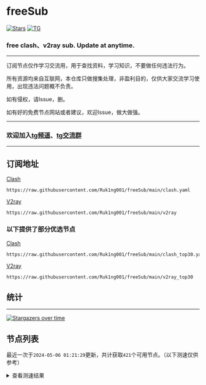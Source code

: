 # freeSub
[![Stars](https://img.shields.io/github/stars/Ruk1ng001/freeSub)](https://github.com/Ruk1ng001/freeSub/stargazers)
[![TG](https://img.shields.io/badge/Telegram-gray?logo=Telegram)](https://t.me/Ruk1ng001)
### free clash、v2ray sub. Update at anytime.

---

订阅节点仅作学习交流用，用于查找资料，学习知识，不要做任何违法行为。

所有资源均来自互联网，本仓库只做搜集处理，非盈利目的，仅供大家交流学习使用，出现违法问题概不负责。

如有侵权，请Issue，删。

如有好的免费节点网站或者建议，欢迎Issue，做大做强。

---

### 欢迎加入[tg频道](https://t.me/Ruk1ng001)、[tg交流群](https://t.me/+-e-b04EE5Cw2NmU1)

---

## 订阅地址
[Clash](https://raw.githubusercontent.com/Ruk1ng001/freeSub/main/clash.yaml)
```
https://raw.githubusercontent.com/Ruk1ng001/freeSub/main/clash.yaml
```
[V2ray](https://raw.githubusercontent.com/Ruk1ng001/freeSub/main/v2ray)
```
https://raw.githubusercontent.com/Ruk1ng001/freeSub/main/v2ray
```
### 以下提供了部分优选节点

[Clash](https://raw.githubusercontent.com/Ruk1ng001/freeSub/main/clash_top30.yaml)
```
https://raw.githubusercontent.com/Ruk1ng001/freeSub/main/clash_top30.yaml
```
[V2ray](https://raw.githubusercontent.com/Ruk1ng001/freeSub/main/v2ray_top30)
```
https://raw.githubusercontent.com/Ruk1ng001/freeSub/main/v2ray_top30
```

## 统计

---

[![Stargazers over time](https://starchart.cc/Ruk1ng001/freeSub.svg)](https://starchart.cc/Ruk1ng001/freeSub)

## 节点列表

最近一次于`2024-05-06 01:21:29`更新，共计获取`421`个可用节点。（以下测速仅供参考）

<details> <summary>查看测速结果</summary>

| 序号 | 节点 | 带宽 | 延迟 |
|:--:|:--:|:--:|:--:|
 | 1 | github.com/Ruk1ng001_4007183272 | 1.97MB/s | 285.00ms |
 | 2 | github.com/Ruk1ng001_3681732616 | 1.90MB/s | 297.00ms |
 | 3 | github.com/Ruk1ng001_43204595 | 1.75MB/s | 295.00ms |
 | 4 | github.com/Ruk1ng001_823365205 | 1.63MB/s | 292.00ms |
 | 5 | github.com/Ruk1ng001_3865221199 | 1.62MB/s | 360.00ms |
 | 6 | github.com/Ruk1ng001_4161101698 | 1.57MB/s | 357.00ms |
 | 7 | github.com/Ruk1ng001_2003016685 | 1.56MB/s | 475.00ms |
 | 8 | github.com/Ruk1ng001_2183635096 | 1.54MB/s | 454.00ms |
 | 9 | github.com/Ruk1ng001_3286246519 | 1.53MB/s | 383.00ms |
 | 10 | github.com/Ruk1ng001_4210044408 | 1.49MB/s | 473.00ms |
 | 11 | github.com/Ruk1ng001_413649401 | 1.46MB/s | 346.00ms |
 | 12 | github.com/Ruk1ng001_2219471856 | 1.45MB/s | 491.00ms |
 | 13 | github.com/Ruk1ng001_3425380114 | 1.44MB/s | 529.00ms |
 | 14 | github.com/Ruk1ng001_1450832044 | 1.43MB/s | 371.00ms |
 | 15 | github.com/Ruk1ng001_4282975918 | 1.40MB/s | 528.00ms |
 | 16 | github.com/Ruk1ng001_1389885248 | 1.37MB/s | 461.00ms |
 | 17 | github.com/Ruk1ng001_695602582 | 1.37MB/s | 455.00ms |
 | 18 | github.com/Ruk1ng001_455562094 | 1.36MB/s | 457.00ms |
 | 19 | github.com/Ruk1ng001_100679742 | 1.35MB/s | 559.00ms |
 | 20 | github.com/Ruk1ng001_936750464 | 1.34MB/s | 534.00ms |
 | 21 | github.com/Ruk1ng001_1755966141 | 1.31MB/s | 519.00ms |
 | 22 | github.com/Ruk1ng001_2145572258 | 1.28MB/s | 482.00ms |
 | 23 | github.com/Ruk1ng001_3857385134 | 1.28MB/s | 570.00ms |
 | 24 | github.com/Ruk1ng001_1951102222 | 1.27MB/s | 562.00ms |
 | 25 | github.com/Ruk1ng001_2365026343 | 1.27MB/s | 622.00ms |
 | 26 | github.com/Ruk1ng001_1677640610 | 1.26MB/s | 543.00ms |
 | 27 | github.com/Ruk1ng001_572531994 | 1.24MB/s | 542.00ms |
 | 28 | github.com/Ruk1ng001_3646818385 | 1.23MB/s | 416.00ms |
 | 29 | github.com/Ruk1ng001_3680857584 | 1.21MB/s | 659.00ms |
 | 30 | github.com/Ruk1ng001_675719178 | 1.21MB/s | 625.00ms |
 | 31 | github.com/Ruk1ng001_1318896320 | 1.20MB/s | 634.00ms |
 | 32 | github.com/Ruk1ng001_4224814787 | 1.18MB/s | 475.00ms |
 | 33 | github.com/Ruk1ng001_1724728 | 1.18MB/s | 582.00ms |
 | 34 | github.com/Ruk1ng001_1621760576 | 1.17MB/s | 474.00ms |
 | 35 | github.com/Ruk1ng001_2450085564 | 1.15MB/s | 595.00ms |
 | 36 | github.com/Ruk1ng001_469514699 | 1.14MB/s | 659.00ms |
 | 37 | github.com/Ruk1ng001_2352653932 | 1.14MB/s | 480.00ms |
 | 38 | github.com/Ruk1ng001_703119235 | 1.12MB/s | 494.00ms |
 | 39 | github.com/Ruk1ng001_2006667055 | 1.11MB/s | 556.00ms |
 | 40 | github.com/Ruk1ng001_3702360234 | 1.11MB/s | 627.00ms |
 | 41 | github.com/Ruk1ng001_3320687584 | 1.10MB/s | 619.00ms |
 | 42 | github.com/Ruk1ng001_4267661144 | 1.10MB/s | 386.00ms |
 | 43 | github.com/Ruk1ng001_3677106289 | 1.09MB/s | 509.00ms |
 | 44 | github.com/Ruk1ng001_3645214872 | 1.09MB/s | 691.00ms |
 | 45 | github.com/Ruk1ng001_504090723 | 1.08MB/s | 575.00ms |
 | 46 | github.com/Ruk1ng001_3603293809 | 1.07MB/s | 695.00ms |
 | 47 | github.com/Ruk1ng001_1353450969 | 1.05MB/s | 531.00ms |
 | 48 | github.com/Ruk1ng001_4099391592 | 1.05MB/s | 582.00ms |
 | 49 | github.com/Ruk1ng001_1737354077 | 1.05MB/s | 669.00ms |
 | 50 | github.com/Ruk1ng001_2916519149 | 1.03MB/s | 660.00ms |
 | 51 | github.com/Ruk1ng001_932202466 | 1.03MB/s | 688.00ms |
 | 52 | github.com/Ruk1ng001_678088458 | 1.02MB/s | 515.00ms |
 | 53 | github.com/Ruk1ng001_29723686 | 1.02MB/s | 589.00ms |
 | 54 | github.com/Ruk1ng001_196567275 | 1023.41KB/s | 660.00ms |
 | 55 | github.com/Ruk1ng001_2258369405 | 1021.97KB/s | 505.00ms |
 | 56 | github.com/Ruk1ng001_2285861987 | 1014.87KB/s | 605.00ms |
 | 57 | github.com/Ruk1ng001_2522122965 | 1013.86KB/s | 592.00ms |
 | 58 | github.com/Ruk1ng001_4066205688 | 988.38KB/s | 520.00ms |
 | 59 | github.com/Ruk1ng001_1278174278 | 986.26KB/s | 890.00ms |
 | 60 | github.com/Ruk1ng001_4128354553 | 985.74KB/s | 492.00ms |
 | 61 | github.com/Ruk1ng001_2177247645 | 962.18KB/s | 589.00ms |
 | 62 | github.com/Ruk1ng001_1805421938 | 960.74KB/s | 642.00ms |
 | 63 | github.com/Ruk1ng001_2834741490 | 951.30KB/s | 606.00ms |
 | 64 | github.com/Ruk1ng001_101392776 | 939.61KB/s | 626.00ms |
 | 65 | github.com/Ruk1ng001_884314750 | 934.09KB/s | 494.00ms |
 | 66 | github.com/Ruk1ng001_2206502439 | 930.06KB/s | 571.00ms |
 | 67 | github.com/Ruk1ng001_3124295266 | 927.02KB/s | 641.00ms |
 | 68 | github.com/Ruk1ng001_3793641397 | 926.55KB/s | 769.00ms |
 | 69 | github.com/Ruk1ng001_298281382 | 905.88KB/s | 462.00ms |
 | 70 | github.com/Ruk1ng001_2658089114 | 897.17KB/s | 900.00ms |
 | 71 | github.com/Ruk1ng001_3241680562 | 896.85KB/s | 549.00ms |
 | 72 | github.com/Ruk1ng001_880196720 | 896.16KB/s | 726.00ms |
 | 73 | github.com/Ruk1ng001_2805748043 | 888.78KB/s | 764.00ms |
 | 74 | github.com/Ruk1ng001_3362006366 | 885.86KB/s | 664.00ms |
 | 75 | github.com/Ruk1ng001_1789868127 | 882.56KB/s | 782.00ms |
 | 76 | github.com/Ruk1ng001_2840091495 | 851.05KB/s | 852.00ms |
 | 77 | github.com/Ruk1ng001_1672777427 | 832.81KB/s | 665.00ms |
 | 78 | github.com/Ruk1ng001_3318376827 | 823.89KB/s | 604.00ms |
 | 79 | github.com/Ruk1ng001_445685831 | 797.04KB/s | 679.00ms |
 | 80 | github.com/Ruk1ng001_3854526996 | 795.24KB/s | 507.00ms |
 | 81 | github.com/Ruk1ng001_840384279 | 790.07KB/s | 606.00ms |
 | 82 | github.com/Ruk1ng001_69285451 | 783.21KB/s | 695.00ms |
 | 83 | github.com/Ruk1ng001_1942222370 | 780.65KB/s | 842.00ms |
 | 84 | github.com/Ruk1ng001_3361522188 | 777.90KB/s | 694.00ms |
 | 85 | github.com/Ruk1ng001_739113106 | 777.03KB/s | 709.00ms |
 | 86 | github.com/Ruk1ng001_3386814882 | 775.15KB/s | 693.00ms |
 | 87 | github.com/Ruk1ng001_3782922534 | 771.18KB/s | 682.00ms |
 | 88 | github.com/Ruk1ng001_1862501501 | 771.08KB/s | 716.00ms |
 | 89 | github.com/Ruk1ng001_2633018107 | 769.81KB/s | 713.00ms |
 | 90 | github.com/Ruk1ng001_3816894825 | 759.05KB/s | 649.00ms |
 | 91 | github.com/Ruk1ng001_2887911025 | 756.35KB/s | 708.00ms |
 | 92 | github.com/Ruk1ng001_2548204290 | 756.21KB/s | 440.00ms |
 | 93 | github.com/Ruk1ng001_1294806329 | 755.74KB/s | 530.00ms |
 | 94 | github.com/Ruk1ng001_1265275815 | 754.30KB/s | 771.00ms |
 | 95 | github.com/Ruk1ng001_3402559863 | 738.62KB/s | 323.00ms |
 | 96 | github.com/Ruk1ng001_4133550087 | 735.51KB/s | 743.00ms |
 | 97 | github.com/Ruk1ng001_402196054 | 729.54KB/s | 692.00ms |
 | 98 | github.com/Ruk1ng001_2661487134 | 727.69KB/s | 728.00ms |
 | 99 | github.com/Ruk1ng001_2767083762 | 725.15KB/s | 958.00ms |
 | 100 | github.com/Ruk1ng001_289858251 | 720.31KB/s | 739.00ms |
 | 101 | github.com/Ruk1ng001_2080134968 | 718.41KB/s | 589.00ms |
 | 102 | github.com/Ruk1ng001_552269841 | 711.57KB/s | 698.00ms |
 | 103 | github.com/Ruk1ng001_1854347410 | 711.53KB/s | 889.00ms |
 | 104 | github.com/Ruk1ng001_2654248774 | 710.39KB/s | 779.00ms |
 | 105 | github.com/Ruk1ng001_3269994149 | 706.91KB/s | 980.00ms |
 | 106 | github.com/Ruk1ng001_3216343816 | 706.26KB/s | 544.00ms |
 | 107 | github.com/Ruk1ng001_3303957444 | 704.72KB/s | 769.00ms |
 | 108 | github.com/Ruk1ng001_1651522864 | 703.64KB/s | 738.00ms |
 | 109 | github.com/Ruk1ng001_474728336 | 703.12KB/s | 805.00ms |
 | 110 | github.com/Ruk1ng001_2292540467 | 699.31KB/s | 668.00ms |
 | 111 | github.com/Ruk1ng001_864906418 | 696.16KB/s | 975.00ms |
 | 112 | github.com/Ruk1ng001_1190954098 | 695.82KB/s | 771.00ms |
 | 113 | github.com/Ruk1ng001_704757555 | 695.81KB/s | 785.00ms |
 | 114 | github.com/Ruk1ng001_796916901 | 690.73KB/s | 790.00ms |
 | 115 | github.com/Ruk1ng001_537469112 | 688.03KB/s | 590.00ms |
 | 116 | github.com/Ruk1ng001_34491053 | 683.32KB/s | 802.00ms |
 | 117 | github.com/Ruk1ng001_2221914246 | 682.97KB/s | 832.00ms |
 | 118 | github.com/Ruk1ng001_3891839401 | 681.17KB/s | 720.00ms |
 | 119 | github.com/Ruk1ng001_599639625 | 678.47KB/s | 916.00ms |
 | 120 | github.com/Ruk1ng001_1673641397 | 678.22KB/s | 669.00ms |
 | 121 | github.com/Ruk1ng001_727931569 | 677.18KB/s | 930.00ms |
 | 122 | github.com/Ruk1ng001_2980964938 | 677.01KB/s | 495.00ms |
 | 123 | github.com/Ruk1ng001_1249969589 | 674.95KB/s | 923.00ms |
 | 124 | github.com/Ruk1ng001_1392179909 | 670.90KB/s | 760.00ms |
 | 125 | github.com/Ruk1ng001_3888093999 | 670.65KB/s | 939.00ms |
 | 126 | github.com/Ruk1ng001_2512306605 | 669.35KB/s | 1080.00ms |
 | 127 | github.com/Ruk1ng001_3167994446 | 667.92KB/s | 910.00ms |
 | 128 | github.com/Ruk1ng001_2437196030 | 661.71KB/s | 864.00ms |
 | 129 | github.com/Ruk1ng001_1391354938 | 659.11KB/s | 829.00ms |
 | 130 | github.com/Ruk1ng001_3896093724 | 655.92KB/s | 819.00ms |
 | 131 | github.com/Ruk1ng001_4225185103 | 655.83KB/s | 905.00ms |
 | 132 | github.com/Ruk1ng001_1550423410 | 654.08KB/s | 880.00ms |
 | 133 | github.com/Ruk1ng001_3294990508 | 653.29KB/s | 854.00ms |
 | 134 | github.com/Ruk1ng001_2884997597 | 652.06KB/s | 489.00ms |
 | 135 | github.com/Ruk1ng001_4028847008 | 651.08KB/s | 592.00ms |
 | 136 | github.com/Ruk1ng001_4020785597 | 649.77KB/s | 841.00ms |
 | 137 | github.com/Ruk1ng001_658470245 | 646.08KB/s | 854.00ms |
 | 138 | github.com/Ruk1ng001_3880606426 | 645.73KB/s | 714.00ms |
 | 139 | github.com/Ruk1ng001_2738292571 | 645.13KB/s | 855.00ms |
 | 140 | github.com/Ruk1ng001_4154371150 | 642.86KB/s | 848.00ms |
 | 141 | github.com/Ruk1ng001_1183638361 | 639.50KB/s | 830.00ms |
 | 142 | github.com/Ruk1ng001_1600282806 | 635.51KB/s | 877.00ms |
 | 143 | github.com/Ruk1ng001_3512347153 | 628.45KB/s | 779.00ms |
 | 144 | github.com/Ruk1ng001_3648595047 | 619.64KB/s | 745.00ms |
 | 145 | github.com/Ruk1ng001_3887499693 | 619.53KB/s | 628.00ms |
 | 146 | github.com/Ruk1ng001_2427670371 | 618.63KB/s | 1115.00ms |
 | 147 | github.com/Ruk1ng001_3180316522 | 616.55KB/s | 691.00ms |
 | 148 | github.com/Ruk1ng001_4292422048 | 615.48KB/s | 650.00ms |
 | 149 | github.com/Ruk1ng001_510451538 | 614.53KB/s | 645.00ms |
 | 150 | github.com/Ruk1ng001_4145828542 | 614.02KB/s | 891.00ms |
 | 151 | github.com/Ruk1ng001_2930290085 | 612.38KB/s | 939.00ms |
 | 152 | github.com/Ruk1ng001_432709192 | 609.99KB/s | 950.00ms |
 | 153 | github.com/Ruk1ng001_1547493110 | 591.46KB/s | 916.00ms |
 | 154 | github.com/Ruk1ng001_2654950397 | 585.78KB/s | 664.00ms |
 | 155 | github.com/Ruk1ng001_2128734406 | 583.15KB/s | 880.00ms |
 | 156 | github.com/Ruk1ng001_3981201348 | 582.31KB/s | 621.00ms |
 | 157 | github.com/Ruk1ng001_796702103 | 580.98KB/s | 647.00ms |
 | 158 | github.com/Ruk1ng001_2686546267 | 580.14KB/s | 1198.00ms |
 | 159 | github.com/Ruk1ng001_2236065618 | 579.86KB/s | 890.00ms |
 | 160 | github.com/Ruk1ng001_1791431073 | 576.98KB/s | 906.00ms |
 | 161 | github.com/Ruk1ng001_3226725938 | 575.66KB/s | 1117.00ms |
 | 162 | github.com/Ruk1ng001_3119752696 | 567.89KB/s | 922.00ms |
 | 163 | github.com/Ruk1ng001_294105456 | 562.92KB/s | 863.00ms |
 | 164 | github.com/Ruk1ng001_2623459997 | 558.60KB/s | 536.00ms |
 | 165 | github.com/Ruk1ng001_501966703 | 556.31KB/s | 603.00ms |
 | 166 | github.com/Ruk1ng001_3068132164 | 555.90KB/s | 766.00ms |
 | 167 | github.com/Ruk1ng001_1534484136 | 555.53KB/s | 916.00ms |
 | 168 | github.com/Ruk1ng001_1978819283 | 551.23KB/s | 1247.00ms |
 | 169 | github.com/Ruk1ng001_3133639400 | 546.85KB/s | 1283.00ms |
 | 170 | github.com/Ruk1ng001_3025059181 | 545.42KB/s | 645.00ms |
 | 171 | github.com/Ruk1ng001_3934250345 | 545.17KB/s | 1015.00ms |
 | 172 | github.com/Ruk1ng001_3039776879 | 540.20KB/s | 604.00ms |
 | 173 | github.com/Ruk1ng001_731633589 | 538.31KB/s | 997.00ms |
 | 174 | github.com/Ruk1ng001_2281341426 | 538.25KB/s | 989.00ms |
 | 175 | github.com/Ruk1ng001_2253541007 | 537.35KB/s | 1384.00ms |
 | 176 | github.com/Ruk1ng001_4162026696 | 536.12KB/s | 970.00ms |
 | 177 | github.com/Ruk1ng001_1772432906 | 535.32KB/s | 1154.00ms |
 | 178 | github.com/Ruk1ng001_2039451658 | 535.10KB/s | 893.00ms |
 | 179 | github.com/Ruk1ng001_1127214938 | 534.57KB/s | 955.00ms |
 | 180 | github.com/Ruk1ng001_3354412061 | 534.50KB/s | 708.00ms |
 | 181 | github.com/Ruk1ng001_3576179961 | 533.90KB/s | 964.00ms |
 | 182 | github.com/Ruk1ng001_1955604650 | 532.34KB/s | 1147.00ms |
 | 183 | github.com/Ruk1ng001_1092813103 | 531.99KB/s | 942.00ms |
 | 184 | github.com/Ruk1ng001_1899252226 | 528.57KB/s | 974.00ms |
 | 185 | github.com/Ruk1ng001_1303578646 | 528.26KB/s | 1349.00ms |
 | 186 | github.com/Ruk1ng001_968593481 | 528.19KB/s | 955.00ms |
 | 187 | github.com/Ruk1ng001_3762826526 | 527.52KB/s | 707.00ms |
 | 188 | github.com/Ruk1ng001_1699052779 | 525.53KB/s | 853.00ms |
 | 189 | github.com/Ruk1ng001_3859934344 | 525.22KB/s | 966.00ms |
 | 190 | github.com/Ruk1ng001_2955529425 | 525.11KB/s | 935.00ms |
 | 191 | github.com/Ruk1ng001_214573041 | 524.31KB/s | 1010.00ms |
 | 192 | github.com/Ruk1ng001_279744178 | 524.25KB/s | 938.00ms |
 | 193 | github.com/Ruk1ng001_1581161968 | 524.05KB/s | 1021.00ms |
 | 194 | github.com/Ruk1ng001_3533841452 | 523.99KB/s | 960.00ms |
 | 195 | github.com/Ruk1ng001_725760519 | 523.61KB/s | 1027.00ms |
 | 196 | github.com/Ruk1ng001_459534470 | 523.42KB/s | 1510.00ms |
 | 197 | github.com/Ruk1ng001_2944233709 | 523.22KB/s | 1154.00ms |
 | 198 | github.com/Ruk1ng001_2628332486 | 523.07KB/s | 944.00ms |
 | 199 | github.com/Ruk1ng001_1506213619 | 522.92KB/s | 920.00ms |
 | 200 | github.com/Ruk1ng001_1363229742 | 522.64KB/s | 962.00ms |
 | 201 | github.com/Ruk1ng001_2846959507 | 522.52KB/s | 663.00ms |
 | 202 | github.com/Ruk1ng001_4171597704 | 522.46KB/s | 959.00ms |
 | 203 | github.com/Ruk1ng001_2665052360 | 522.43KB/s | 995.00ms |
 | 204 | github.com/Ruk1ng001_1844458633 | 522.36KB/s | 980.00ms |
 | 205 | github.com/Ruk1ng001_1989590524 | 522.30KB/s | 1079.00ms |
 | 206 | github.com/Ruk1ng001_4002174122 | 521.73KB/s | 750.00ms |
 | 207 | github.com/Ruk1ng001_1484914018 | 521.53KB/s | 1049.00ms |
 | 208 | github.com/Ruk1ng001_2308501734 | 521.10KB/s | 1478.00ms |
 | 209 | github.com/Ruk1ng001_3226335843 | 520.86KB/s | 996.00ms |
 | 210 | github.com/Ruk1ng001_2842657708 | 520.19KB/s | 958.00ms |
 | 211 | github.com/Ruk1ng001_3390250595 | 518.28KB/s | 675.00ms |
 | 212 | github.com/Ruk1ng001_2097715338 | 518.24KB/s | 1014.00ms |
 | 213 | github.com/Ruk1ng001_2328812085 | 517.95KB/s | 988.00ms |
 | 214 | github.com/Ruk1ng001_2243541799 | 516.60KB/s | 964.00ms |
 | 215 | github.com/Ruk1ng001_2184170554 | 516.06KB/s | 992.00ms |
 | 216 | github.com/Ruk1ng001_565314010 | 515.81KB/s | 1445.00ms |
 | 217 | github.com/Ruk1ng001_1134698556 | 514.78KB/s | 960.00ms |
 | 218 | github.com/Ruk1ng001_1361389903 | 513.88KB/s | 1060.00ms |
 | 219 | github.com/Ruk1ng001_2955706521 | 513.40KB/s | 842.00ms |
 | 220 | github.com/Ruk1ng001_1968229234 | 513.39KB/s | 1007.00ms |
 | 221 | github.com/Ruk1ng001_4203329106 | 512.22KB/s | 932.00ms |
 | 222 | github.com/Ruk1ng001_1857917901 | 509.99KB/s | 645.00ms |
 | 223 | github.com/Ruk1ng001_4023649308 | 508.30KB/s | 921.00ms |
 | 224 | github.com/Ruk1ng001_1204782082 | 508.10KB/s | 1317.00ms |
 | 225 | github.com/Ruk1ng001_372660787 | 508.04KB/s | 1036.00ms |
 | 226 | github.com/Ruk1ng001_2054894954 | 504.48KB/s | 1569.00ms |
 | 227 | github.com/Ruk1ng001_621818327 | 504.30KB/s | 1278.00ms |
 | 228 | github.com/Ruk1ng001_1011733709 | 503.43KB/s | 604.00ms |
 | 229 | github.com/Ruk1ng001_1962030832 | 501.03KB/s | 525.00ms |
 | 230 | github.com/Ruk1ng001_644727929 | 499.65KB/s | 984.00ms |
 | 231 | github.com/Ruk1ng001_929313830 | 497.10KB/s | 1366.00ms |
 | 232 | github.com/Ruk1ng001_2194615537 | 496.54KB/s | 1556.00ms |
 | 233 | github.com/Ruk1ng001_3286418777 | 495.46KB/s | 1042.00ms |
 | 234 | github.com/Ruk1ng001_2151731735 | 495.00KB/s | 1002.00ms |
 | 235 | github.com/Ruk1ng001_3153655649 | 491.02KB/s | 980.00ms |
 | 236 | github.com/Ruk1ng001_4088273010 | 488.79KB/s | 1160.00ms |
 | 237 | github.com/Ruk1ng001_1695375110 | 488.54KB/s | 1571.00ms |
 | 238 | github.com/Ruk1ng001_1520269431 | 481.32KB/s | 1265.00ms |
 | 239 | github.com/Ruk1ng001_2528855050 | 470.25KB/s | 1286.00ms |
 | 240 | github.com/Ruk1ng001_3318982167 | 464.78KB/s | 676.00ms |
 | 241 | github.com/Ruk1ng001_3125834135 | 462.81KB/s | 923.00ms |
 | 242 | github.com/Ruk1ng001_3466737332 | 455.43KB/s | 1411.00ms |
 | 243 | github.com/Ruk1ng001_3733438528 | 455.30KB/s | 858.00ms |
 | 244 | github.com/Ruk1ng001_1785188417 | 446.59KB/s | 1248.00ms |
 | 245 | github.com/Ruk1ng001_3498613481 | 444.05KB/s | 895.00ms |
 | 246 | github.com/Ruk1ng001_3036829824 | 438.90KB/s | 1353.00ms |
 | 247 | github.com/Ruk1ng001_3362580199 | 438.86KB/s | 1017.00ms |
 | 248 | github.com/Ruk1ng001_1984402438 | 436.86KB/s | 1380.00ms |
 | 249 | github.com/Ruk1ng001_3213431671 | 434.55KB/s | 1558.00ms |
 | 250 | github.com/Ruk1ng001_1317955085 | 430.61KB/s | 1204.00ms |
 | 251 | github.com/Ruk1ng001_3419383242 | 427.30KB/s | 1222.00ms |
 | 252 | github.com/Ruk1ng001_1788757087 | 421.39KB/s | 820.00ms |
 | 253 | github.com/Ruk1ng001_3290563095 | 416.50KB/s | 1606.00ms |
 | 254 | github.com/Ruk1ng001_2858242631 | 416.46KB/s | 1202.00ms |
 | 255 | github.com/Ruk1ng001_642278055 | 414.43KB/s | 974.00ms |
 | 256 | github.com/Ruk1ng001_3466783802 | 411.36KB/s | 915.00ms |
 | 257 | github.com/Ruk1ng001_2850006362 | 410.90KB/s | 1231.00ms |
 | 258 | github.com/Ruk1ng001_3663998324 | 409.18KB/s | 1276.00ms |
 | 259 | github.com/Ruk1ng001_622056916 | 408.70KB/s | 1215.00ms |
 | 260 | github.com/Ruk1ng001_888448388 | 407.32KB/s | 895.00ms |
 | 261 | github.com/Ruk1ng001_1723317975 | 406.47KB/s | 1361.00ms |
 | 262 | github.com/Ruk1ng001_3470745775 | 406.15KB/s | 906.00ms |
 | 263 | github.com/Ruk1ng001_1366225803 | 402.83KB/s | 1239.00ms |
 | 264 | github.com/Ruk1ng001_4256659349 | 397.93KB/s | 1398.00ms |
 | 265 | github.com/Ruk1ng001_501449359 | 397.74KB/s | 1597.00ms |
 | 266 | github.com/Ruk1ng001_567795502 | 396.49KB/s | 1649.00ms |
 | 267 | github.com/Ruk1ng001_114249949 | 395.57KB/s | 787.00ms |
 | 268 | github.com/Ruk1ng001_2578581128 | 392.31KB/s | 1020.00ms |
 | 269 | github.com/Ruk1ng001_2725052174 | 389.35KB/s | 1101.00ms |
 | 270 | github.com/Ruk1ng001_1616468470 | 383.10KB/s | 1180.00ms |
 | 271 | github.com/Ruk1ng001_3765129864 | 381.29KB/s | 1706.00ms |
 | 272 | github.com/Ruk1ng001_3045303246 | 378.51KB/s | 1504.00ms |
 | 273 | github.com/Ruk1ng001_1617078784 | 377.77KB/s | 1482.00ms |
 | 274 | github.com/Ruk1ng001_2264581289 | 374.42KB/s | 1785.00ms |
 | 275 | github.com/Ruk1ng001_2408252289 | 369.50KB/s | 1726.00ms |
 | 276 | github.com/Ruk1ng001_3432400797 | 369.32KB/s | 1476.00ms |
 | 277 | github.com/Ruk1ng001_3741033956 | 367.63KB/s | 1645.00ms |
 | 278 | github.com/Ruk1ng001_339524095 | 366.47KB/s | 1475.00ms |
 | 279 | github.com/Ruk1ng001_4041912130 | 364.56KB/s | 1463.00ms |
 | 280 | github.com/Ruk1ng001_319326572 | 358.37KB/s | 1511.00ms |
 | 281 | github.com/Ruk1ng001_1991543003 | 358.11KB/s | 1220.00ms |
 | 282 | github.com/Ruk1ng001_2629612725 | 350.62KB/s | 1741.00ms |
 | 283 | github.com/Ruk1ng001_3255661347 | 349.00KB/s | 1718.00ms |
 | 284 | github.com/Ruk1ng001_1708283347 | 340.72KB/s | 1084.00ms |
 | 285 | github.com/Ruk1ng001_905818985 | 340.56KB/s | 1800.00ms |
 | 286 | github.com/Ruk1ng001_3198315759 | 339.59KB/s | 1278.00ms |
 | 287 | github.com/Ruk1ng001_385168927 | 338.19KB/s | 1189.00ms |
 | 288 | github.com/Ruk1ng001_2159656259 | 337.03KB/s | 1965.00ms |
 | 289 | github.com/Ruk1ng001_1086855139 | 331.36KB/s | 1105.00ms |
 | 290 | github.com/Ruk1ng001_1218167018 | 328.23KB/s | 1341.00ms |
 | 291 | github.com/Ruk1ng001_3469316866 | 325.58KB/s | 1982.00ms |
 | 292 | github.com/Ruk1ng001_652217065 | 315.31KB/s | 1771.00ms |
 | 293 | github.com/Ruk1ng001_795022488 | 312.32KB/s | 671.00ms |
 | 294 | github.com/Ruk1ng001_2256819001 | 311.17KB/s | 1588.00ms |
 | 295 | github.com/Ruk1ng001_2625302778 | 310.72KB/s | 1159.00ms |
 | 296 | github.com/Ruk1ng001_2640282817 | 307.74KB/s | 1547.00ms |
 | 297 | github.com/Ruk1ng001_3827769526 | 303.88KB/s | 1092.00ms |
 | 298 | github.com/Ruk1ng001_3551438892 | 303.81KB/s | 1264.00ms |
 | 299 | github.com/Ruk1ng001_2332312390 | 302.63KB/s | 1384.00ms |
 | 300 | github.com/Ruk1ng001_3893349221 | 298.62KB/s | 707.00ms |
 | 301 | github.com/Ruk1ng001_1897062573 | 298.61KB/s | 646.00ms |
 | 302 | github.com/Ruk1ng001_745024524 | 298.13KB/s | 1231.00ms |
 | 303 | github.com/Ruk1ng001_2968737120 | 298.12KB/s | 758.00ms |
 | 304 | github.com/Ruk1ng001_4109799796 | 298.11KB/s | 1290.00ms |
 | 305 | github.com/Ruk1ng001_2119173129 | 298.08KB/s | 1005.00ms |
 | 306 | github.com/Ruk1ng001_1132634313 | 298.06KB/s | 1153.00ms |
 | 307 | github.com/Ruk1ng001_995088815 | 298.03KB/s | 344.00ms |
 | 308 | github.com/Ruk1ng001_922537081 | 297.99KB/s | 1797.00ms |
 | 309 | github.com/Ruk1ng001_639823952 | 297.79KB/s | 583.00ms |
 | 310 | github.com/Ruk1ng001_4047348425 | 297.51KB/s | 2033.00ms |
 | 311 | github.com/Ruk1ng001_1903292082 | 297.03KB/s | 1046.00ms |
 | 312 | github.com/Ruk1ng001_3569983130 | 296.88KB/s | 1343.00ms |
 | 313 | github.com/Ruk1ng001_3345849070 | 296.48KB/s | 610.00ms |
 | 314 | github.com/Ruk1ng001_3042952163 | 291.66KB/s | 1235.00ms |
 | 315 | github.com/Ruk1ng001_2025299034 | 290.27KB/s | 915.00ms |
 | 316 | github.com/Ruk1ng001_1303543440 | 276.90KB/s | 1499.00ms |
 | 317 | github.com/Ruk1ng001_1392733196 | 271.74KB/s | 1683.00ms |
 | 318 | github.com/Ruk1ng001_3433801141 | 269.95KB/s | 1309.00ms |
 | 319 | github.com/Ruk1ng001_2269679090 | 267.12KB/s | 208.00ms |
 | 320 | github.com/Ruk1ng001_2630506889 | 266.83KB/s | 1816.00ms |
 | 321 | github.com/Ruk1ng001_3804705518 | 266.43KB/s | 1535.00ms |
 | 322 | github.com/Ruk1ng001_806363324 | 265.19KB/s | 1598.00ms |
 | 323 | github.com/Ruk1ng001_2996699398 | 260.51KB/s | 1962.00ms |
 | 324 | github.com/Ruk1ng001_993517585 | 258.38KB/s | 1897.00ms |
 | 325 | github.com/Ruk1ng001_237369249 | 256.36KB/s | 892.00ms |
 | 326 | github.com/Ruk1ng001_3510992599 | 255.86KB/s | 679.00ms |
 | 327 | github.com/Ruk1ng001_3282705991 | 255.16KB/s | 959.00ms |
 | 328 | github.com/Ruk1ng001_4264750231 | 254.87KB/s | 707.00ms |
 | 329 | github.com/Ruk1ng001_3042118732 | 245.34KB/s | 1846.00ms |
 | 330 | github.com/Ruk1ng001_1734840782 | 244.47KB/s | 1661.00ms |
 | 331 | github.com/Ruk1ng001_3226687140 | 221.96KB/s | 1268.00ms |
 | 332 | github.com/Ruk1ng001_2126900480 | 220.51KB/s | 1341.00ms |
 | 333 | github.com/Ruk1ng001_3041396406 | 220.37KB/s | 1055.00ms |
 | 334 | github.com/Ruk1ng001_3187738336 | 219.33KB/s | 1962.00ms |
 | 335 | github.com/Ruk1ng001_2686558329 | 213.07KB/s | 686.00ms |
 | 336 | github.com/Ruk1ng001_3617853271 | 213.03KB/s | 1050.00ms |
 | 337 | github.com/Ruk1ng001_278748449 | 212.94KB/s | 627.00ms |
 | 338 | github.com/Ruk1ng001_3392725797 | 212.66KB/s | 457.00ms |
 | 339 | github.com/Ruk1ng001_790980935 | 212.61KB/s | 551.00ms |
 | 340 | github.com/Ruk1ng001_3807711853 | 212.54KB/s | 1058.00ms |
 | 341 | github.com/Ruk1ng001_1348638439 | 212.38KB/s | 1360.00ms |
 | 342 | github.com/Ruk1ng001_1671198635 | 212.35KB/s | 561.00ms |
 | 343 | github.com/Ruk1ng001_948511171 | 212.33KB/s | 757.00ms |
 | 344 | github.com/Ruk1ng001_708020161 | 212.10KB/s | 1430.00ms |
 | 345 | github.com/Ruk1ng001_2585949716 | 209.43KB/s | 946.00ms |
 | 346 | github.com/Ruk1ng001_2190266313 | 207.74KB/s | 988.00ms |
 | 347 | github.com/Ruk1ng001_286035895 | 207.72KB/s | 1792.00ms |
 | 348 | github.com/Ruk1ng001_616002301 | 205.78KB/s | 1974.00ms |
 | 349 | github.com/Ruk1ng001_3315731079 | 201.73KB/s | 1483.00ms |
 | 350 | github.com/Ruk1ng001_672304185 | 196.33KB/s | 1270.00ms |
 | 351 | github.com/Ruk1ng001_2388744676 | 194.50KB/s | 658.00ms |
 | 352 | github.com/Ruk1ng001_55301319 | 189.34KB/s | 1301.00ms |
 | 353 | github.com/Ruk1ng001_2335093990 | 188.78KB/s | 1499.00ms |
 | 354 | github.com/Ruk1ng001_436660577 | 184.86KB/s | 1948.00ms |
 | 355 | github.com/Ruk1ng001_1124571358 | 184.82KB/s | 1166.00ms |
 | 356 | github.com/Ruk1ng001_2057525329 | 176.11KB/s | 1610.00ms |
 | 357 | github.com/Ruk1ng001_2743286573 | 173.80KB/s | 1292.00ms |
 | 358 | github.com/Ruk1ng001_1344038030 | 172.17KB/s | 1769.00ms |
 | 359 | github.com/Ruk1ng001_243543472 | 170.52KB/s | 501.00ms |
 | 360 | github.com/Ruk1ng001_2518579529 | 170.49KB/s | 473.00ms |
 | 361 | github.com/Ruk1ng001_3391674938 | 170.48KB/s | 595.00ms |
 | 362 | github.com/Ruk1ng001_3564040109 | 170.39KB/s | 339.00ms |
 | 363 | github.com/Ruk1ng001_1022491906 | 169.84KB/s | 627.00ms |
 | 364 | github.com/Ruk1ng001_2302681605 | 169.74KB/s | 551.00ms |
 | 365 | github.com/Ruk1ng001_3717151529 | 169.56KB/s | 482.00ms |
 | 366 | github.com/Ruk1ng001_194184434 | 167.71KB/s | 1534.00ms |
 | 367 | github.com/Ruk1ng001_2368736018 | 164.84KB/s | 1157.00ms |
 | 368 | github.com/Ruk1ng001_3248145375 | 164.08KB/s | 2069.00ms |
 | 369 | github.com/Ruk1ng001_3365347127 | 159.68KB/s | 1401.00ms |
 | 370 | github.com/Ruk1ng001_307022608 | 156.86KB/s | 1049.00ms |
 | 371 | github.com/Ruk1ng001_2344765922 | 147.03KB/s | 971.00ms |
 | 372 | github.com/Ruk1ng001_3267933868 | 146.75KB/s | 2280.00ms |
 | 373 | github.com/Ruk1ng001_2269129838 | 144.79KB/s | 1108.00ms |
 | 374 | github.com/Ruk1ng001_3851508785 | 139.42KB/s | 1608.00ms |
 | 375 | github.com/Ruk1ng001_4243654586 | 139.04KB/s | 1607.00ms |
 | 376 | github.com/Ruk1ng001_1964030541 | 136.40KB/s | 1104.00ms |
 | 377 | github.com/Ruk1ng001_2822955067 | 135.14KB/s | 1119.00ms |
 | 378 | github.com/Ruk1ng001_1537802211 | 134.17KB/s | 695.00ms |
 | 379 | github.com/Ruk1ng001_2881666482 | 134.02KB/s | 810.00ms |
 | 380 | github.com/Ruk1ng001_120728459 | 133.29KB/s | 1712.00ms |
 | 381 | github.com/Ruk1ng001_889969044 | 129.47KB/s | 1167.00ms |
 | 382 | github.com/Ruk1ng001_524000952 | 129.09KB/s | 1215.00ms |
 | 383 | github.com/Ruk1ng001_1500787390 | 127.52KB/s | 260.00ms |
 | 384 | github.com/Ruk1ng001_981635690 | 126.56KB/s | 1497.00ms |
 | 385 | github.com/Ruk1ng001_1332348827 | 126.27KB/s | 284.00ms |
 | 386 | github.com/Ruk1ng001_3969088357 | 126.18KB/s | 1785.00ms |
 | 387 | github.com/Ruk1ng001_2386156489 | 122.90KB/s | 1268.00ms |
 | 388 | github.com/Ruk1ng001_1255835873 | 119.75KB/s | 1039.00ms |
 | 389 | github.com/Ruk1ng001_1014966333 | 118.19KB/s | 703.00ms |
 | 390 | github.com/Ruk1ng001_1757557902 | 117.29KB/s | 1577.00ms |
 | 391 | github.com/Ruk1ng001_105094419 | 115.66KB/s | 1401.00ms |
 | 392 | github.com/Ruk1ng001_1295306959 | 114.61KB/s | 1243.00ms |
 | 393 | github.com/Ruk1ng001_3900170868 | 114.07KB/s | 836.00ms |
 | 394 | github.com/Ruk1ng001_484542437 | 111.98KB/s | 1001.00ms |
 | 395 | github.com/Ruk1ng001_3718325696 | 107.84KB/s | 1125.00ms |
 | 396 | github.com/Ruk1ng001_1223426497 | 105.95KB/s | 624.00ms |
 | 397 | github.com/Ruk1ng001_650772983 | 104.05KB/s | 1151.00ms |
 | 398 | github.com/Ruk1ng001_3837848682 | 103.73KB/s | 1172.00ms |
 | 399 | github.com/Ruk1ng001_1151839670 | 103.72KB/s | 1333.00ms |
 | 400 | github.com/Ruk1ng001_3369977488 | 100.25KB/s | 657.00ms |
 | 401 | github.com/Ruk1ng001_233576226 | 100.07KB/s | 1061.00ms |
 | 402 | github.com/Ruk1ng001_1780867753 | 99.60KB/s | 387.00ms |
 | 403 | github.com/Ruk1ng001_1035265583 | 94.07KB/s | 520.00ms |
 | 404 | github.com/Ruk1ng001_2429193068 | 85.27KB/s | 137.00ms |
 | 405 | github.com/Ruk1ng001_2112254635 | 84.99KB/s | 398.00ms |
 | 406 | github.com/Ruk1ng001_4288271643 | 84.93KB/s | 213.00ms |
 | 407 | github.com/Ruk1ng001_1428018955 | 84.63KB/s | 1289.00ms |
 | 408 | github.com/Ruk1ng001_3362003740 | 84.13KB/s | 435.00ms |
 | 409 | github.com/Ruk1ng001_2313237078 | 83.01KB/s | 1525.00ms |
 | 410 | github.com/Ruk1ng001_3918423900 | 81.72KB/s | 1653.00ms |
 | 411 | github.com/Ruk1ng001_368365411 | 80.30KB/s | 972.00ms |
 | 412 | github.com/Ruk1ng001_2305780922 | 80.03KB/s | 825.00ms |
 | 413 | github.com/Ruk1ng001_3638566803 | 77.39KB/s | 773.00ms |
 | 414 | github.com/Ruk1ng001_2258071575 | 76.61KB/s | 1885.00ms |
 | 415 | github.com/Ruk1ng001_818131908 | 73.51KB/s | 1437.00ms |
 | 416 | github.com/Ruk1ng001_190546207 | 63.45KB/s | 637.00ms |
 | 417 | github.com/Ruk1ng001_4070294208 | 63.08KB/s | 1412.00ms |
 | 418 | github.com/Ruk1ng001_3844417978 | 58.68KB/s | 950.00ms |
 | 419 | github.com/Ruk1ng001_4041520482 | 54.40KB/s | 1798.00ms |
 | 420 | github.com/Ruk1ng001_770685880 | 53.02KB/s | 271.00ms |
 | 421 | github.com/Ruk1ng001_2193625575 | 52.37KB/s | 929.00ms |


</details>